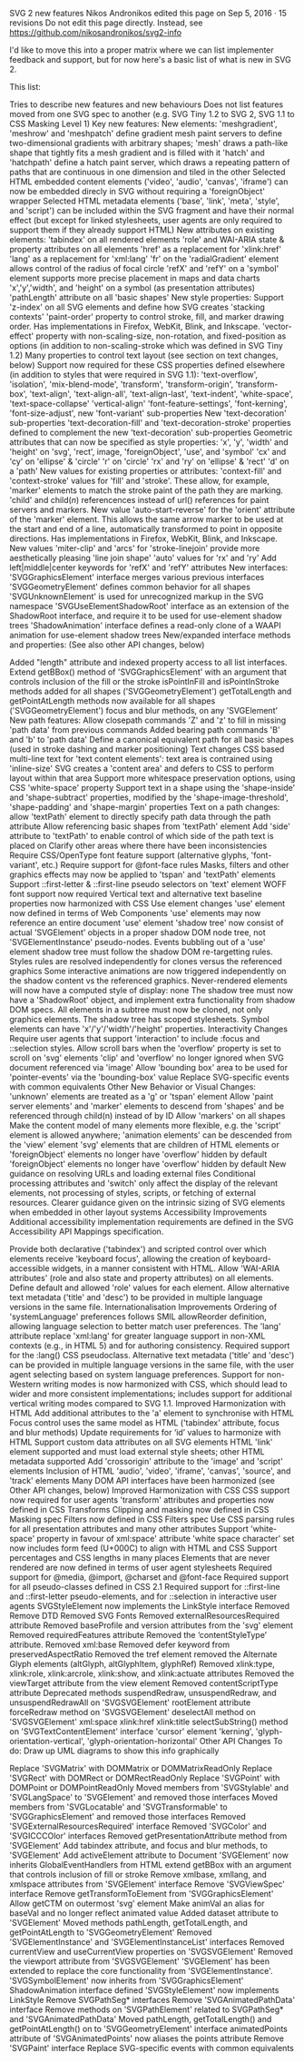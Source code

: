 SVG 2 new features
Nikos Andronikos edited this page on Sep 5, 2016 · 15 revisions
Do not edit this page directly. Instead, see https://github.com/nikosandronikos/svg2-info

I'd like to move this into a proper matrix where we can list implementer feedback and support, but for now here's a basic list of what is new in SVG 2.

This list:

Tries to describe new features and new behaviours
Does not list features moved from one SVG spec to another (e.g. SVG Tiny 1.2 to SVG 2, SVG 1.1 to CSS Masking Level 1)
Key new features:
New elements:
'meshgradient', 'meshrow' and 'meshpatch' define gradient mesh paint servers to define two-dimensional gradients with arbitrary shapes; 'mesh' draws a path-like shape that tightly fits a mesh gradient and is filled with it
'hatch' and 'hatchpath' define a hatch paint server, which draws a repeating pattern of paths that are continuous in one dimension and tiled in the other
Selected HTML embedded content elements ('video', 'audio', 'canvas', 'iframe') can now be embedded direcly in SVG without requiring a 'foreignObject' wrapper
Selected HTML metadata elements ('base', 'link', 'meta', 'style', and 'script') can be included within the SVG fragment and have their normal effect (but except for linked stylesheets, user agents are only required to support them if they already support HTML)
New attributes on existing elements:
'tabindex' on all rendered elements
'role' and WAI-ARIA state & property attributes on all elements
'href' as a replacement for 'xlink:href'
'lang' as a replacement for 'xml:lang'
'fr' on the 'radialGradient' element allows control of the radius of focal circle
'refX' and 'refY' on a 'symbol' element supports more precise placement in maps and data charts
'x','y','width', and 'height' on a symbol (as presentation attributes)
'pathLength' attribute on all 'basic shapes'
New style properties:
Support 'z-index' on all SVG elements and define how SVG creates 'stacking contexts'
'paint-order' property to control stroke, fill, and marker drawing order. Has implementations in Firefox, WebKit, Blink, and Inkscape.
'vector-effect' property with non-scaling-size, non-rotation, and fixed-position as options (in addition to non-scaling-stroke which was defined in SVG Tiny 1.2)
Many properties to control text layout (see section on text changes, below)
Support now required for these CSS properties defined elsewhere (in addition to styles that were required in SVG 1.1):
'text-overflow',
'isolation', 'mix-blend-mode',
'transform', 'transform-origin', 'transform-box',
'text-align', 'text-align-all', 'text-align-last', 'text-indent',
'white-space', 'text-space-collapse'
'vertical-align'
'font-feature-settings', 'font-kerning', 'font-size-adjust', new 'font-variant' sub-properties
New 'text-decoration' sub-properties
'text-decoration-fill' and 'text-decoration-stroke' properties defined to complement the new 'text-decoration' sub-properties
Geometric attributes that can now be specified as style properties:
'x', 'y', 'width' and 'height' on 'svg', 'rect', image, 'foreignObject', 'use', and 'symbol'
'cx' and 'cy' on 'ellipse' & 'circle'
'r' on 'circle'
'rx' and 'ry' on 'ellipse' & 'rect'
'd' on a 'path'
New values for existing properties or attributes:
'context-fill' and 'context-stroke' values for 'fill' and 'stroke'. These allow, for example, 'marker' elements to match the stroke paint of the path they are marking.
'child' and child(_n_) referencences instead of url() references for paint servers and markers.
New value 'auto-start-reverse' for the 'orient' attribute of the 'marker' element. This allows the same arrow marker to be used at the start and end of a line, automatically transformed to point in opposite directions. Has implementations in Firefox, WebKit, Blink, and Inkscape.
New values 'miter-clip' and 'arcs' for 'stroke-linejoin' provide more aesthetically pleasing 'line join shape'
'auto' values for 'rx' and 'ry'
Add left|middle|center keywords for 'refX' and 'refY' attributes
New interfaces:
'SVGGraphicsElement' interface merges various previous interfaces
'SVGGeometryElement' defines common behavior for all shapes
'SVGUnknownElement' is used for unrecognized markup in the SVG namespace
'SVGUseElementShadowRoot' interface as an extension of the ShadowRoot interface, and require it to be used for use-element shadow trees
'ShadowAnimation' interface defines a read-only clone of a WAAPI animation for use-element shadow trees
New/expanded interface methods and properties:
(See also other API changes, below)

Added "length" attribute and indexed property access to all list interfaces.
Extend getBBox() method of 'SVGGraphicsElement' with an argument that controls inclusion of the fill or the stroke
isPointInFill and isPointInStroke methods added for all shapes ('SVGGeometryElement')
getTotalLength and getPointAtLength methods now available for all shapes ('SVGGeometryElement')
focus and blur methods, on any 'SVGElement'
New path features:
Allow closepath commands 'Z' and 'z' to fill in missing 'path data' from previous commands
Added bearing path commands 'B' and 'b' to 'path data'
Define a canonical equivalent path for all basic shapes (used in stroke dashing and marker positioning)
Text changes
CSS based multi-line text for 'text content elements':
text area is contrained using 'inline-size'
SVG creates a 'content area' and defers to CSS to perform layout within that area
Support more whitespace preservation options, using CSS 'white-space' property
Support text in a shape using the 'shape-inside' and 'shape-subtract' properties, modified by the 'shape-image-threshold', 'shape-padding' and 'shape-margin' properties
Text on a path changes:
allow 'textPath' element to directly specify path data through the path attribute
Allow referencing basic shapes from 'textPath' element
Add 'side' attribute to 'textPath' to enable control of which side of the path text is placed on
Clarify other areas where there have been inconsistencies
Require CSS/OpenType font feature support (alternative glyphs, 'font-variant', etc.)
Require support for @font-face rules
Masks, filters and other graphics effects may now be applied to 'tspan' and 'textPath' elements
Support ::first-letter & ::first-line pseudo selectors on 'text' element
WOFF font support now required
Vertical text and alternative text baseline properties now harmonized with CSS
Use element changes
'use' element now defined in terms of Web Components
'use' elements may now reference an entire document
'use' element 'shadow tree' now consist of actual 'SVGElement' objects in a proper shadow DOM node tree, not 'SVGElementInstance' pseudo-nodes.
Events bubbling out of a 'use' element shadow tree must follow the shadow DOM re-targetting rules.
Styles rules are resolved independently for clones versus the referenced graphics
Some interactive animations are now triggered independently on the shadow content vs the referenced graphics.
Never-rendered elements will now have a computed style of display: none
The shadow tree must now have a 'ShadowRoot' object, and implement extra functionality from shadow DOM specs.
All elements in a subtree must now be cloned, not only graphics elements.
The shadow tree has scoped stylesheets.
Symbol elements can have 'x'/'y'/'width'/'height' properties.
Interactivity Changes
Require user agents that support 'interaction' to include :focus and ::selection styles.
Allow scroll bars when the 'overflow' property is set to scroll on 'svg' elements
'clip' and 'overflow' no longer ignored when SVG document referenced via 'image'
Allow 'bounding box' area to be used for 'pointer-events' via the 'bounding-box' value
Replace SVG-specific events with common equivalents
Other New Behavior or Visual Changes:
'unknown' elements are treated as a 'g' or 'tspan' element
Allow 'paint server elements' and 'marker' elements to descend from 'shapes' and be referenced through child(n) instead of by ID
Allow 'markers' on all shapes
Make the content model of many elements more flexible, e.g. the 'script' element is allowed anywhere; 'animation elements' can be descended from the 'view' element
'svg' elements that are children of HTML elements or 'foreignObject' elements no longer have 'overflow' hidden by default
'foreignObject' elements no longer have 'overflow' hidden by default
New guidance on resolving URLs and loading external files
Conditional processing attributes and 'switch' only affect the display of the relevant elements, not processing of styles, scripts, or fetching of external resources.
Clearer guidance given on the intrinsic sizing of SVG elements when embedded in other layout systems
Accessibility Improvements
Additional accessibility implementation requirements are defined in the SVG Accessibility API Mappings specification.

Provide both declarative ('tabindex') and scripted control over which elements receive 'keyboard focus', allowing the creation of keyboard-accessible widgets, in a manner consistent with HTML.
Allow 'WAI-ARIA attributes' (role and also state and property attributes) on all elements.
Define default and allowed 'role' values for each element.
Allow alternative text metadata ('title' and 'desc') to be provided in multiple language versions in the same file.
Internationalisation Improvements
Ordering of 'systemLanguage' preferences follows SMIL allowReorder definition, allowing language selection to better match user preferences.
The 'lang' attribute replace 'xml:lang' for greater language support in non-XML contexts (e.g., in HTML 5) and for authoring consistency.
Required support for the :lang() CSS pseudoclass.
Alternative text metadata ('title' and 'desc') can be provided in multiple language versions in the same file, with the user agent selecting based on system language preferences.
Support for non-Western writing modes is now harmonized with CSS, which should lead to wider and more consistent implementations; includes support for additional vertical writing modes compared to SVG 1.1.
Improved Harmonization with HTML
Add additional attributes to the 'a' element to synchronise with HTML
Focus control uses the same model as HTML ('tabindex' attribute, focus and blur methods)
Update requirements for ‘id’ values to harmonize with HTML
Support custom data attributes on all SVG elements
HTML 'link' element supported and must load external style sheets; other HTML metadata supported
Add 'crossorigin' attribute to the 'image' and 'script' elements
Inclusion of HTML 'audio', 'video', 'iframe', 'canvas', 'source', and 'track' elements
Many DOM API interfaces have been harmonized (see Other API changes, below)
Improved Harmonization with CSS
CSS support now required for user agents
'transform' attributes and properties now defined in CSS Transforms
Clipping and masking now defined in CSS Masking spec
Filters now defined in CSS Filters spec
Use CSS parsing rules for all presentation attributes and many other attributes
Support 'white-space' property in favour of xml:space' attribute
'white space character' set now includes form feed (U+000C) to align with HTML and CSS
Support percentages and CSS lengths in many places
Elements that are never rendered are now defined in terms of user agent stylesheets
Required support for @media, @import, @charset and @font-face
Required support for all pseudo-classes defined in CSS 2.1
Required support for ::first-line and ::first-letter pseudo-elements, and for ::selection in interactive user agents
SVGStyleElement now implements the LinkStyle interface
Removed
Remove DTD
Removed SVG Fonts
Removed externalResourcesRequired attribute
Removed baseProfile and version attributes from the 'svg' element
Removed requiredFeatures attribute
Removed the ‘contentStyleType’ attribute.
Removed xml:base
Removed defer keyword from preservedAspectRatio
Removed the tref element
removed the Alternate Glyph elements (altGlyph, altGlyphItem, glyphRef)
Removed xlink:type, xlink:role, xlink:arcrole, xlink:show, and xlink:actuate attributes
Removed the viewTarget attribute from the view element
Removed contentScriptType attribute
Deprecated
methods suspendRedraw, unsuspendRedraw, and unsuspendRedrawAll on 'SVGSVGElement'
rootElement attribute
forceRedraw method on 'SVGSVGElement'
deselectAll method on 'SVGSVGElement'
xml:space
xlink:href
xlink:title
selectSubString() method on 'SVGTextContentElement' interface
'cursor' element
'kerning', 'glyph-orientation-vertical', 'glyph-orientation-horizontal'
Other API Changes
To do: Draw up UML diagrams to show this info graphically

Replace 'SVGMatrix' with DOMMatrix or DOMMatrixReadOnly
Replace 'SVGRect' with DOMRect or DOMRectReadOnly
Replace 'SVGPoint' with DOMPoint or DOMPointReadOnly
Moved members from 'SVGStylable' and 'SVGLangSpace' to 'SVGElement' and removed those interfaces
Moved members from 'SVGLocatable' and 'SVGTransformable' to 'SVGGraphicsElement' and removed those interfaces
Removed 'SVGExternalResourcesRequired' interface
Removed 'SVGColor' and 'SVGICCCOlor' interfaces
Removed getPresentationAttribute method from 'SVGElement'
Add tabindex attribute, and focus and blur methods, to 'SVGElement'
Add activeElement attribute to Document
'SVGElement' now inherits GlobalEventHandlers from HTML
extend getBBox with an argument that controls inclusion of fill or stroke
Remove xmlbase, xmllang, and xmlspace attributes from 'SVGElement' interface
Remove 'SVGViewSpec' interface
Remove getTransformToElement from 'SVGGraphicsElement'
Allow getCTM on outermost 'svg' element
Make animVal an alias for baseVal and no longer reflect animated value
Added dataset attribute to 'SVGElement'
Moved methods pathLength, getTotalLength, and getPointAtLength to 'SVGGeometryElement'
Removed 'SVGElementInstance' and 'SVGElementInstanceList' interfaces
Removed currentView and useCurrentView properties on 'SVGSVGElement'
Removed the viewport attribute from 'SVGSVGElement'
'SVGElement' has been extended to replace the core functionality from 'SVGElementInstance'.
'SVGSymbolElement' now inherits from 'SVGGraphicsElement'
ShadowAnimation interface defined
'SVGStyleElement' now implements LinkStyle
Remove SVGPathSeg* interfaces
Remove 'SVGAnimatedPathData' interface
Remove methods on 'SVGPathElement' related to SVGPathSeg* and 'SVGAnimatedPathData'
Moved pathLength, getTotalLength() and getPointAtLength() on to 'SVGGeometryElement' interface
animatedPoints attribute of 'SVGAnimatedPoints' now aliases the points attribute
Remove 'SVGPaint' interface
Replace SVG-specific events with common equivalents